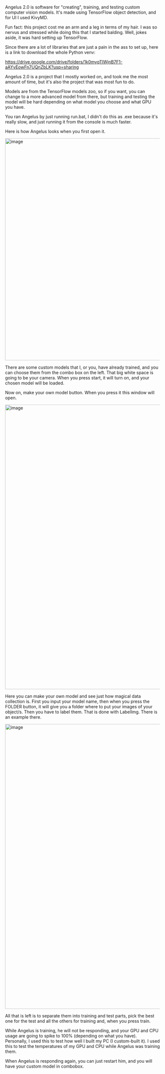 Angelus 2.0 is software for "creating", training, and testing custom computer vision models. It's made using TensorFlow object detection, and for UI I used KivyMD.

Fun fact: this project cost me an arm and a leg in terms of my hair. I was so nervus and stressed while doing this that I started balding. Well, jokes aside, it was hard setting up TensorFlow.

Since there are a lot of libraries that are just a pain in the ass to set up, here is a link to download the whole Python venv:

https://drive.google.com/drive/folders/1k0myqTlWjnB7F1-aAYvEowFn7UQnZbLK?usp=sharing

Angelus 2.0 is a project that I mostly worked on, and took me the most amount of time, but it's also the project that was most fun to do.

Models are from the TensorFlow models zoo, so if you want, you can change to a more advanced model from there, but training and testing the model will be hard depending on what model you choose and what GPU you have.

You ran Angelus by just running run.bat, I didn't do this as .exe because it's really slow, and just running it from the console is much faster.

Here is how Angelus looks when you first open it.

<img width="899" height="722" alt="image" src="https://github.com/user-attachments/assets/8eaa8cc8-2fbf-45ee-be89-04caa0155994" />

There are some custom models that I, or you, have already trained, and you can choose them from the combo box on the left.
That big white space is going to be your camera. When you press start, it will turn on, and your chosen model will be loaded.

Now on, make your own model button.
When you press it this window will open.

<img width="697" height="925" alt="image" src="https://github.com/user-attachments/assets/9445072b-9cf0-4349-a137-c05291b7e604" />

Here you can make your own model and see just how magical data collection is. First you input your model name, then when you press the FOLDER button, it will give you a folder where to put your images of your object/s.
Then you have to label them. That is done with LabelImg. There is an example there.

<img width="695" height="926" alt="image" src="https://github.com/user-attachments/assets/5f5c8a93-f43e-41ae-acae-3409697b28d1" />

All that is left is to separate them into training and test parts, pick the best one for the test and all the others for training and, when you press train.

While Angelus is training, he will not be responding, and your GPU and CPU usage are going to spike to 100% (depending on what you have). Personally, I used this to test how well I built my PC (I custom-built it).
I used this to test the temperatures of my GPU and CPU while Angelus was training them.

When Angelus is responding again, you can just restart him, and you will have your custom model in combobox.


